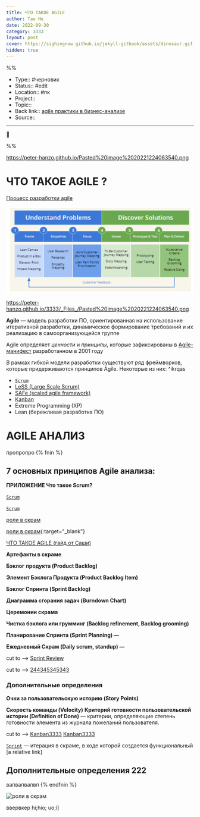 ```yaml
---
title: ЧТО ТАКОЕ AGILE
author: Tao He
date: 2022-09-30
category: 3333
layout: post
cover: https://sighingnow.github.io/jekyll-gitbook/assets/dinosaur.gif
hidden: true
---
```




%%


- Type:: #черновик
- Status:: #edit 
- Location:: #пк
- Project:: 
- Topic:: 
- Back link:: [agile практики в бизнес-анализе](agile%20практики%20в%20бизнес-анализе/)
- Source:: 
____________
🔻​


%%

https://peter-hanzo.github.io/Pasted%20image%2020221224063540.png

# ЧТО ТАКОЕ AGILE ?


[Процесс разработки agile](/bar/)


![Процесс разработки agile](Pasted%20image%2020221224063540.png)



https://peter-hanzo.github.io/3333/_Files_/Pasted%20image%2020221224063540.png

**Agile**  —  модель  разработки  ПО,  ориентированная  на  использование итеративной разработки, динамическое формирование требований и их реализацию в самоорганизующейся группе

Agile определяет *ценности* и *принципы*, которые зафиксированы в [Agile-манифест](Agile-манифест/) разработанном в 2001 году

В  рамках  гибкой  модели  разработки  существуют  ряд   фреймворков,  которые придерживаются  принципов Agile. Некоторые из них: ^ikrqas
- [`Scrum`](/`Scrum`/)
- [ LeSS (Large Scale Scrum)](https://less.works/less/framework/index.html)
- [ SAFe (scaled agile framework) ](https://www.scaledagileframework.com/)
- [Kanban](Kanban/)
- Extreme Programming (XP)
- Lean (бережливая разработка ПО)

# AGILE АНАЛИЗ


пропропро {% fnin %}




## 7 основных принципов Agile анализа: 



**ПРИЛОЖЕНИЕ Что такое Scrum?** 

[`Scrum`](Scrum.html)

[`Scrum`](/Scrum.html)



[роли в скрам](/Scrum.html#^3eece4)

[роли в скрам](/Scrum.html#1111){:target="_blank"}



[ЧТО ТАКОЕ AGILE (гайд от Саши)](ЧТО%20ТАКОЕ%20AGILE%20(гайд%20от%20Саши)/#^ikrqas)

**Артефакты в скраме** 

**Бэклог**  **продукта  (Product  Backlog)** 

**Элемент Бэклога Продукта (Product Backlog Item)** 

**Бэклог  Спринта**  **(Sprint  Backlog)** 

**Диаграмма  сгорания  задач  (Burndown  Chart)** 



**Церемонии скрама** 

**Чистка бэклога или грумминг (Backlog refinement, Backlog grooming)** 

**Планирование Спринта (Sprint Planning) —**

**Ежедневный  Скрам  (Daily  scrum,  standup)  —**  

cut to --> [Sprint Review](Sprint%20Review/)

cut to --> [244345345343](/`Scrum2`_/)

### Дополнительные определения 

**Очки за пользовательскую историю (Story Points)** 

**Скорость команды (Velocity)** 
**Критерий  готовности  пользовательской  истории  (Definition  of  Done)**  —  критерии, определяющие степень готовности элемента из журнала пожеланий пользователя. 

cut to --> [Kanban3333](Kanban)
[Kanban3333](/Scrum/)


[`Sprint`](/`Scrum`.html)  —  итерация  в  скраме,  в  ходе  которой  создается  функциональный
[a relative link] 




 Дополнительные определения 222
--------------------------







вапвапвапвп {% endfnin %}




![роли в скрам](/Scrum.html#^3eece4)


ввервкер
hi;hio;
uo;i]

